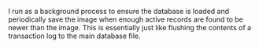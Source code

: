 I run as a background process to ensure the database is loaded and periodically save the image when enough active records are found to be newer than the image.  This is essentially just like flushing the contents of a transaction log to the main database file.